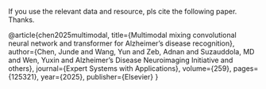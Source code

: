 If you use the relevant data and resource, pls cite the following paper. Thanks.

@article{chen2025multimodal,
  title={Multimodal mixing convolutional neural network and transformer for Alzheimer’s disease recognition},
  author={Chen, Junde and Wang, Yun and Zeb, Adnan and Suzauddola, MD and Wen, Yuxin and Alzheimer’s Disease Neuroimaging Initiative and others},
  journal={Expert Systems with Applications},
  volume={259},
  pages={125321},
  year={2025},
  publisher={Elsevier}
}

